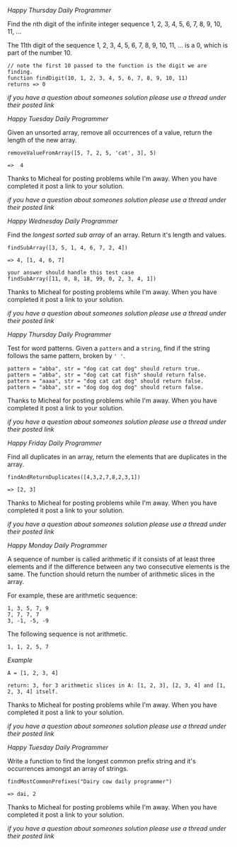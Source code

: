 *Happy Thursday Daily Programmer*

Find the nth digit of the infinite integer sequence 1, 2, 3, 4, 5, 6, 7, 8, 9, 10, 11, ...

The 11th digit of the sequence 1, 2, 3, 4, 5, 6, 7, 8, 9, 10, 11, ... is a 0, which is part of the number 10.

```
// note the first 10 passed to the function is the digit we are finding.
function findDigit(10, 1, 2, 3, 4, 5, 6, 7, 8, 9, 10, 11)
returns => 0
```

*if you have a question about someones solution please use a thread under their posted link*

*Happy Tuesday Daily Programmer*

Given an unsorted array, remove all occurrences of a value, return the length of the new array.

```
removeValueFromArray([5, 7, 2, 5, 'cat', 3], 5)

=>  4
```

Thanks to Micheal for posting problems while I'm away. When you have completed it post a link to your solution.

*if you have a question about someones solution please use a thread under their posted link*

*Happy Wednesday Daily Programmer*

Find the _longest sorted sub array_ of an array. Return it's length and values.

```
findSubArray([3, 5, 1, 4, 6, 7, 2, 4])

=> 4, [1, 4, 6, 7]

your answer should handle this test case
findSubArray([11, 0, 8, 18, 99, 0, 2, 3, 4, 1])
```

Thanks to Micheal for posting problems while I'm away. When you have completed it post a link to your solution.

*if you have a question about someones solution please use a thread under their posted link*

*Happy Thursday Daily Programmer*

Test for word patterns. Given a `pattern` and a `string`, find if the string follows the same pattern, broken by `' '`.

```
pattern = "abba", str = "dog cat cat dog" should return true.
pattern = "abba", str = "dog cat cat fish" should return false.
pattern = "aaaa", str = "dog cat cat dog" should return false.
pattern = "abba", str = "dog dog dog dog" should return false.
```

Thanks to Micheal for posting problems while I'm away. When you have completed it post a link to your solution.

*if you have a question about someones solution please use a thread under their posted link*

*Happy Friday Daily Programmer*

Find all duplicates in an array, return the elements that are duplicates in the array.

```
findAndReturnDuplicates([4,3,2,7,8,2,3,1])

=> [2, 3]
```

Thanks to Micheal for posting problems while I'm away. When you have completed it post a link to your solution.

*if you have a question about someones solution please use a thread under their posted link*

*Happy Monday Daily Programmer*

A sequence of number is called arithmetic if it consists of at least three elements and if the difference between any two consecutive elements is the same. The function should return the number of arithmetic slices in the array.

For example, these are arithmetic sequence:

```
1, 3, 5, 7, 9
7, 7, 7, 7
3, -1, -5, -9
```

The following sequence is not arithmetic.

```
1, 1, 2, 5, 7
```

_Example_
```
A = [1, 2, 3, 4]

return: 3, for 3 arithmetic slices in A: [1, 2, 3], [2, 3, 4] and [1, 2, 3, 4] itself.
```


Thanks to Micheal for posting problems while I'm away. When you have completed it post a link to your solution.

*if you have a question about someones solution please use a thread under their posted link*

*Happy Tuesday Daily Programmer*

Write a function to find the longest common prefix string and it's occurrences amongst an array of strings.

```
findMostCommonPrefixes("Dairy cow daily programmer")

=> dai, 2
```

Thanks to Micheal for posting problems while I'm away. When you have completed it post a link to your solution.

*if you have a question about someones solution please use a thread under their posted link*
